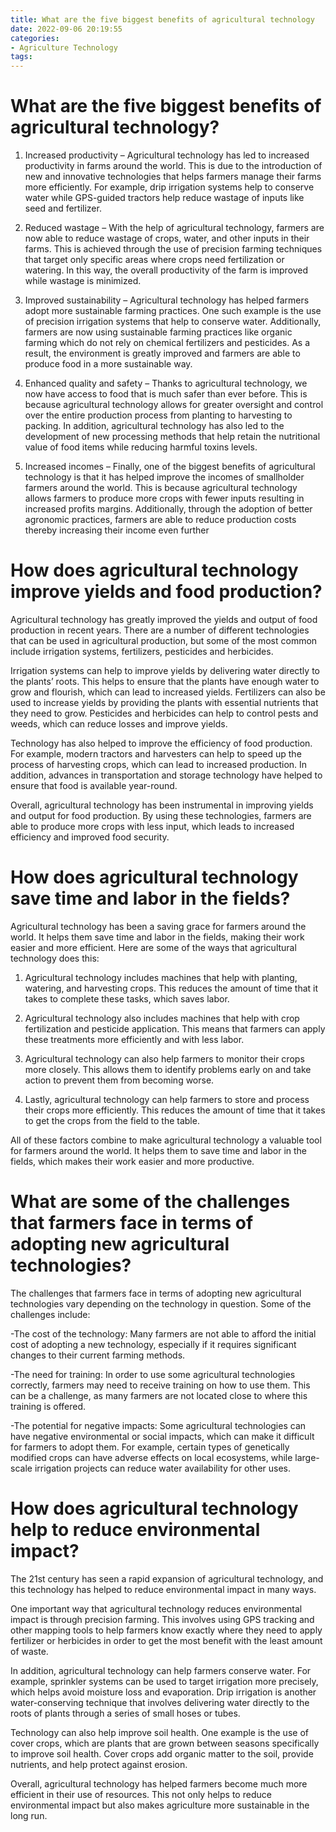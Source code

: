 ```yaml
---
title: What are the five biggest benefits of agricultural technology
date: 2022-09-06 20:19:55
categories:
- Agriculture Technology
tags:
---
```



#  What are the five biggest benefits of agricultural technology?

1. Increased productivity – Agricultural technology has led to increased productivity in farms around the world. This is due to the introduction of new and innovative technologies that helps farmers manage their farms more efficiently. For example, drip irrigation systems help to conserve water while GPS-guided tractors help reduce wastage of inputs like seed and fertilizer.

2. Reduced wastage – With the help of agricultural technology, farmers are now able to reduce wastage of crops, water, and other inputs in their farms. This is achieved through the use of precision farming techniques that target only specific areas where crops need fertilization or watering. In this way, the overall productivity of the farm is improved while wastage is minimized.

3. Improved sustainability – Agricultural technology has helped farmers adopt more sustainable farming practices. One such example is the use of precision irrigation systems that help to conserve water. Additionally, farmers are now using sustainable farming practices like organic farming which do not rely on chemical fertilizers and pesticides. As a result, the environment is greatly improved and farmers are able to produce food in a more sustainable way.

4. Enhanced quality and safety – Thanks to agricultural technology, we now have access to food that is much safer than ever before. This is because agricultural technology allows for greater oversight and control over the entire production process from planting to harvesting to packing. In addition, agricultural technology has also led to the development of new processing methods that help retain the nutritional value of food items while reducing harmful toxins levels.

5. Increased incomes – Finally, one of the biggest benefits of agricultural technology is that it has helped improve the incomes of smallholder farmers around the world. This is because agricultural technology allows farmers to produce more crops with fewer inputs resulting in increased profits margins. Additionally, through the adoption of better agronomic practices, farmers are able to reduce production costs thereby increasing their income even further

#  How does agricultural technology improve yields and food production?

Agricultural technology has greatly improved the yields and output of food production in recent years. There are a number of different technologies that can be used in agricultural production, but some of the most common include irrigation systems, fertilizers, pesticides and herbicides.

Irrigation systems can help to improve yields by delivering water directly to the plants’ roots. This helps to ensure that the plants have enough water to grow and flourish, which can lead to increased yields. Fertilizers can also be used to increase yields by providing the plants with essential nutrients that they need to grow. Pesticides and herbicides can help to control pests and weeds, which can reduce losses and improve yields.

Technology has also helped to improve the efficiency of food production. For example, modern tractors and harvesters can help to speed up the process of harvesting crops, which can lead to increased production. In addition, advances in transportation and storage technology have helped to ensure that food is available year-round.

Overall, agricultural technology has been instrumental in improving yields and output for food production. By using these technologies, farmers are able to produce more crops with less input, which leads to increased efficiency and improved food security.

#  How does agricultural technology save time and labor in the fields?

Agricultural technology has been a saving grace for farmers around the world. It helps them save time and labor in the fields, making their work easier and more efficient. Here are some of the ways that agricultural technology does this:

1. Agricultural technology includes machines that help with planting, watering, and harvesting crops. This reduces the amount of time that it takes to complete these tasks, which saves labor.

2. Agricultural technology also includes machines that help with crop fertilization and pesticide application. This means that farmers can apply these treatments more efficiently and with less labor.

3. Agricultural technology can also help farmers to monitor their crops more closely. This allows them to identify problems early on and take action to prevent them from becoming worse.

4. Lastly, agricultural technology can help farmers to store and process their crops more efficiently. This reduces the amount of time that it takes to get the crops from the field to the table.

All of these factors combine to make agricultural technology a valuable tool for farmers around the world. It helps them to save time and labor in the fields, which makes their work easier and more productive.

#  What are some of the challenges that farmers face in terms of adopting new agricultural technologies?

The challenges that farmers face in terms of adopting new agricultural technologies vary depending on the technology in question. Some of the challenges include:

-The cost of the technology: Many farmers are not able to afford the initial cost of adopting a new technology, especially if it requires significant changes to their current farming methods.

-The need for training: In order to use some agricultural technologies correctly, farmers may need to receive training on how to use them. This can be a challenge, as many farmers are not located close to where this training is offered.

-The potential for negative impacts: Some agricultural technologies can have negative environmental or social impacts, which can make it difficult for farmers to adopt them. For example, certain types of genetically modified crops can have adverse effects on local ecosystems, while large-scale irrigation projects can reduce water availability for other uses.

#  How does agricultural technology help to reduce environmental impact?

The 21st century has seen a rapid expansion of agricultural technology, and this technology has helped to reduce environmental impact in many ways.

One important way that agricultural technology reduces environmental impact is through precision farming. This involves using GPS tracking and other mapping tools to help farmers know exactly where they need to apply fertilizer or herbicides in order to get the most benefit with the least amount of waste.

In addition, agricultural technology can help farmers conserve water. For example, sprinkler systems can be used to target irrigation more precisely, which helps avoid moisture loss and evaporation. Drip irrigation is another water-conserving technique that involves delivering water directly to the roots of plants through a series of small hoses or tubes.

Technology can also help improve soil health. One example is the use of cover crops, which are plants that are grown between seasons specifically to improve soil health. Cover crops add organic matter to the soil, provide nutrients, and help protect against erosion.

Overall, agricultural technology has helped farmers become much more efficient in their use of resources. This not only helps to reduce environmental impact but also makes agriculture more sustainable in the long run.